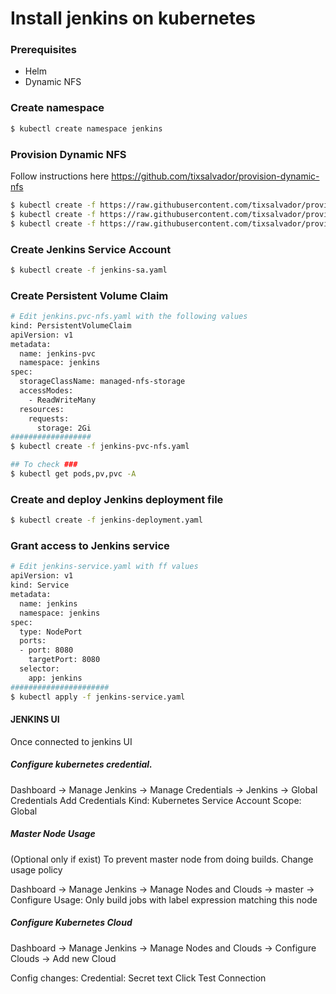 # Install jenkins on kubernetes
### Prerequisites
- Helm
- Dynamic NFS

### Create namespace
```sh
$ kubectl create namespace jenkins
```

### Provision Dynamic NFS
Follow instructions here https://github.com/tixsalvador/provision-dynamic-nfs
```sh
$ kubectl create -f https://raw.githubusercontent.com/tixsalvador/provision-dynamic-nfs/main/rbac.yaml
$ kubectl create -f https://raw.githubusercontent.com/tixsalvador/provision-dynamic-nfs/main/class.yaml
$ kubectl create -f https://raw.githubusercontent.com/tixsalvador/provision-dynamic-nfs/main/deployment.yaml
```

### Create Jenkins Service Account
```sh
$ kubectl create -f jenkins-sa.yaml
```

### Create Persistent Volume Claim
```sh
# Edit jenkins.pvc-nfs.yaml with the following values
kind: PersistentVolumeClaim
apiVersion: v1
metadata:
  name: jenkins-pvc
  namespace: jenkins
spec:
  storageClassName: managed-nfs-storage
  accessModes:
    - ReadWriteMany
  resources:
    requests:
      storage: 2Gi
##################
$ kubectl create -f jenkins-pvc-nfs.yaml

## To check ###
$ kubectl get pods,pv,pvc -A
```

### Create and deploy  Jenkins deployment file
```sh
$ kubectl create -f jenkins-deployment.yaml
```

### Grant access to Jenkins service
```sh
# Edit jenkins-service.yaml with ff values
apiVersion: v1
kind: Service
metadata:
  name: jenkins
  namespace: jenkins
spec:
  type: NodePort
  ports:
  - port: 8080
    targetPort: 8080
  selector:
    app: jenkins
######################
$ kubectl apply -f jenkins-service.yaml
```

#### JENKINS UI ####
Once connected to jenkins UI

##### Configure kubernetes credential.
Dashboard -> Manage Jenkins -> Manage Credentials -> Jenkins -> Global Credentials
Add Credentials
Kind: Kubernetes Service Account
Scope: Global

##### Master Node Usage #####
(Optional only if exist)
To prevent master node from doing builds. Change usage policy

Dashboard -> Manage Jenkins -> Manage Nodes and Clouds -> master -> Configure
Usage: Only build jobs with label expression matching this node

##### Configure Kubernetes Cloud
Dashboard -> Manage Jenkins -> Manage Nodes and Clouds -> Configure Clouds -> Add new Cloud

Config changes:
Credential: Secret text
Click Test Connection
